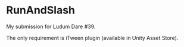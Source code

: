 # RunAndSlash

My submission for Ludum Dare #39.

The only requirement is iTween plugin (available in Unity Asset Store).
